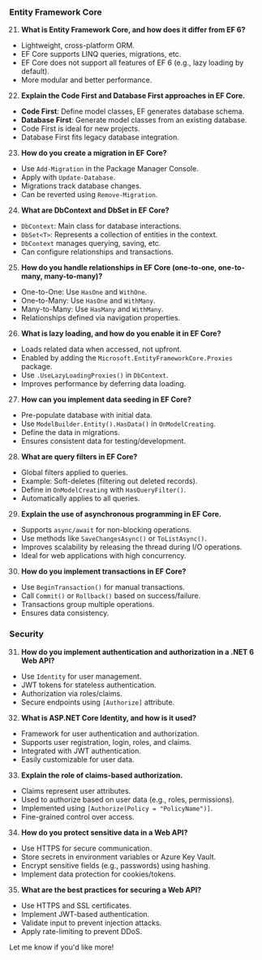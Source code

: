 ### Entity Framework Core
21. **What is Entity Framework Core, and how does it differ from EF 6?**  
   - Lightweight, cross-platform ORM.
   - EF Core supports LINQ queries, migrations, etc.
   - EF Core does not support all features of EF 6 (e.g., lazy loading by default).
   - More modular and better performance.

22. **Explain the Code First and Database First approaches in EF Core.**  
   - **Code First**: Define model classes, EF generates database schema.
   - **Database First**: Generate model classes from an existing database.
   - Code First is ideal for new projects.
   - Database First fits legacy database integration.

23. **How do you create a migration in EF Core?**  
   - Use `Add-Migration` in the Package Manager Console.
   - Apply with `Update-Database`.
   - Migrations track database changes.
   - Can be reverted using `Remove-Migration`.

24. **What are DbContext and DbSet in EF Core?**  
   - `DbContext`: Main class for database interactions.
   - `DbSet<T>`: Represents a collection of entities in the context.
   - `DbContext` manages querying, saving, etc.
   - Can configure relationships and transactions.

25. **How do you handle relationships in EF Core (one-to-one, one-to-many, many-to-many)?**  
   - One-to-One: Use `HasOne` and `WithOne`.
   - One-to-Many: Use `HasOne` and `WithMany`.
   - Many-to-Many: Use `HasMany` and `WithMany`.
   - Relationships defined via navigation properties.

26. **What is lazy loading, and how do you enable it in EF Core?**  
   - Loads related data when accessed, not upfront.
   - Enabled by adding the `Microsoft.EntityFrameworkCore.Proxies` package.
   - Use `.UseLazyLoadingProxies()` in `DbContext`.
   - Improves performance by deferring data loading.

27. **How can you implement data seeding in EF Core?**  
   - Pre-populate database with initial data.
   - Use `ModelBuilder.Entity().HasData()` in `OnModelCreating`.
   - Define the data in migrations.
   - Ensures consistent data for testing/development.

28. **What are query filters in EF Core?**  
   - Global filters applied to queries.
   - Example: Soft-deletes (filtering out deleted records).
   - Define in `OnModelCreating` with `HasQueryFilter()`.
   - Automatically applies to all queries.

29. **Explain the use of asynchronous programming in EF Core.**  
   - Supports `async/await` for non-blocking operations.
   - Use methods like `SaveChangesAsync()` or `ToListAsync()`.
   - Improves scalability by releasing the thread during I/O operations.
   - Ideal for web applications with high concurrency.

30. **How do you implement transactions in EF Core?**  
   - Use `BeginTransaction()` for manual transactions.
   - Call `Commit()` or `Rollback()` based on success/failure.
   - Transactions group multiple operations.
   - Ensures data consistency.

### Security
31. **How do you implement authentication and authorization in a .NET 6 Web API?**  
   - Use `Identity` for user management.
   - JWT tokens for stateless authentication.
   - Authorization via roles/claims.
   - Secure endpoints using `[Authorize]` attribute.

32. **What is ASP.NET Core Identity, and how is it used?**  
   - Framework for user authentication and authorization.
   - Supports user registration, login, roles, and claims.
   - Integrated with JWT authentication.
   - Easily customizable for user data.

33. **Explain the role of claims-based authorization.**  
   - Claims represent user attributes.
   - Used to authorize based on user data (e.g., roles, permissions).
   - Implemented using `[Authorize(Policy = "PolicyName")]`.
   - Fine-grained control over access.

34. **How do you protect sensitive data in a Web API?**  
   - Use HTTPS for secure communication.
   - Store secrets in environment variables or Azure Key Vault.
   - Encrypt sensitive fields (e.g., passwords) using hashing.
   - Implement data protection for cookies/tokens.

35. **What are the best practices for securing a Web API?**  
   - Use HTTPS and SSL certificates.
   - Implement JWT-based authentication.
   - Validate input to prevent injection attacks.
   - Apply rate-limiting to prevent DDoS.

Let me know if you'd like more!